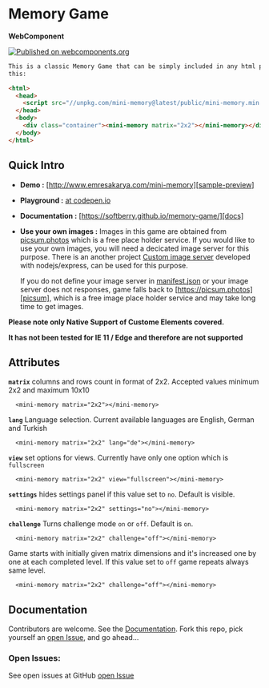 # Memory Game

**WebComponent**

[![Published on webcomponents.org](https://img.shields.io/badge/webcomponents.org-published-blue.svg)](https://www.webcomponents.org/element/mini-memory)

<!--
```
<custom-element-demo>
<template>
  <p style="text-align:justify; font-family:Helvetica,sans-serif; fontsize:.75em;">
     Please note images used in demo pages are supplied from https://picsum.photos/ which is a free
    image placeholder service and therefore it takes long to load images.
    <br>
    <strong>A fully functional Memory Game</strong> with fast custom image server can be tested at <a href="https://www.emresakarya.com/mini-memory/">https://www.emresakarya.com/mini-memory/</a>

  </p>
    <div style="width:100%;height:100%">
      <mini-memory matrix="2x2"></mini-memory>
    </div>
    <script src="//unpkg.com/mini-memory@latest/public/mini-memory.min.js"></script>
</template>
</custom-element-demo>
```
-->

```html
This is a classic Memory Game that can be simply included in any html page like
this:

<html>
  <head>
    <script src="//unpkg.com/mini-memory@latest/public/mini-memory.min.js"></script>
  </head>
  <body>
    <div class="container"><mini-memory matrix="2x2"></mini-memory></div>
  </body>
</html>
```

## Quick Intro

- **Demo :** [http://www.emresakarya.com/mini-memory][sample-preview]

- **Playground :** [at codepen.io][codepen]

- **Documentation :** [https://softberry.github.io/memory-game/][docs]

- **Use your own images :** Images in this game are obtained from [picsum.photos][picsum] which is a free place holder service. If you would like to use your own images, you will need a decicated image server for this purpose. There is an another  project [Custom image server][image-server] developed with nodejs/express, can be used for this purpose.

  If you do not define your image server in [manifest.json](static/manifest.json) or your image server does not responses, game falls back to [https://picsum.photos][picsum], which is a free image place holder service and may take long time to get images.

**Please note only Native Support of Custome Elements covered.**

**It has not been tested for IE 11 / Edge and therefore are not supported**

## Attributes

**`matrix`** columns and rows count in format of 2x2. Accepted values minimum 2x2 and maximum 10x10

      <mini-memory matrix="2x2"></mini-memory>

**`lang`** Language selection. Current available languages are English, German and Turkish

      <mini-memory matrix="2x2" lang="de"></mini-memory>

**`view`** set options for views. Currently have only one option which is `fullscreen`

      <mini-memory matrix="2x2" view="fullscreen"></mini-memory>

**`settings`** hides settings panel if this value set to ``no``. Default is visible.

      <mini-memory matrix="2x2" settings="no"></mini-memory>

**`challenge`** Turns challenge mode  ``on`` or ``off``. Default is ``on``.

      <mini-memory matrix="2x2" challenge="off"></mini-memory>

Game starts with initially given matrix dimensions and it's increased one by one at each completed level.
If this value set to ``off`` game repeats always same level.

      <mini-memory matrix="2x2" challenge="off"></mini-memory>

## Documentation

Contributors are welcome. See the [Documentation][docs]. Fork this repo, pick yourself an [open Issue][issues], and go ahead...

### Open Issues:

See open issues at GitHub [open Issue][issues]

[sample-preview]: http://www.emresakarya.com/mini-memory
[docs]: https://softberry.github.io/memory-game/
[codepen]: https://codepen.io/softberry/pen/dwBrNB
[issues]: https://github.com/softberry/memory-game/issues
[image-server]: https://github.com/softberry/image-server
[picsum]: https://picsum.photos
